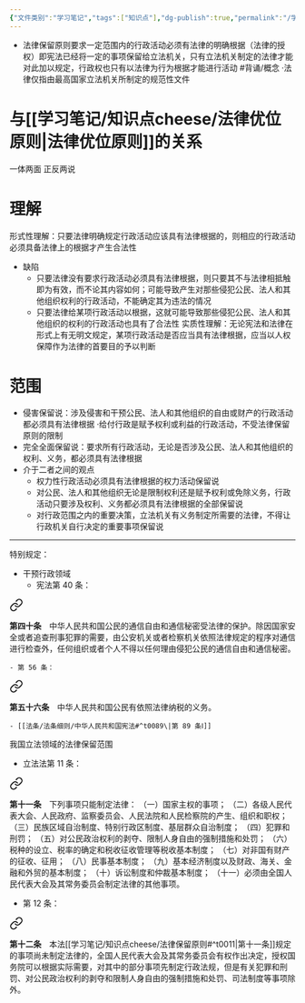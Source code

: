 ```yaml
---
{"文件类别":"学习笔记","tags":["知识点"],"dg-publish":true,"permalink":"/学习笔记/知识点cheese/法律保留原则/","dgPassFrontmatter":true,"created":"2024-09-19T15:46:39.100+08:00","updated":"2024-09-26T14:54:07.247+08:00"}
---
```


- 法律保留原则要求一定范围内的行政活动必须有法律的明确根据（法律的授权）即宪法已经将一定的事项保留给立法机关，只有立法机关制定的法律才能对此加以规定，行政权也只有以法律为行为根据才能进行活动 #背诵/概念 
·法律仅指由最高国家立法机关所制定的规范性文件
# 与[[学习笔记/知识点cheese/法律优位原则\|法律优位原则]]的关系
一体两面
正反两说
# 理解
形式性理解：只要法律明确规定行政活动应该具有法律根据的，则相应的行政活动必须具备法律上的根据才产生合法性
- 缺陷
	- 只要法律没有要求行政活动必须具有法律根据，则只要其不与法律相抵触即为有效，而不论其内容如何；可能导致产生对那些侵犯公民、法人和其他组织权利的行政活动，不能确定其为违法的情况
	- 只要法律给某项行政活动以根据，这就可能导致那些侵犯公民、法人和其他组织的权利的行政活动也具有了合法性
实质性理解：无论宪法和法律在形式上有无明文规定，某项行政活动是否应当具有法律根据，应当以人权保障作为法律的首要目的予以判断
# 范围
- 侵害保留说：涉及侵害和干预公民、法人和其他组织的自由或财产的行政活动都必须具有法律根据
·给付行政是赋予权利或利益的行政活动，不受法律保留原则的限制
- 完全全面保留说：要求所有行政活动，无论是否涉及公民、法人和其他组织的权利、义务，都必须具有法律根据
- 介于二者之间的观点
	- 权力性行政活动必须具有法律根据的权力活动保留说
	- 对公民、法人和其他组织无论是限制权利还是赋予权利或免除义务，行政活动只要涉及权利、义务都必须具有法律根据的全部保留说
	- 对行政范围之内的重要决策，立法机关有义务制定所需要的法律，不得让行政机关自行决定的重要事项保留说
---
特别规定：
- 干预行政领域
	- 宪法第 40 条：
<div class="transclusion internal-embed is-loaded"><a class="markdown-embed-link" href="////#t0040" aria-label="Open link"><svg xmlns="http://www.w3.org/2000/svg" width="24" height="24" viewBox="0 0 24 24" fill="none" stroke="currentColor" stroke-width="2" stroke-linecap="round" stroke-linejoin="round" class="svg-icon lucide-link"><path d="M10 13a5 5 0 0 0 7.54.54l3-3a5 5 0 0 0-7.07-7.07l-1.72 1.71"></path><path d="M14 11a5 5 0 0 0-7.54-.54l-3 3a5 5 0 0 0 7.07 7.07l1.71-1.71"></path></svg></a><div class="markdown-embed">



**第四十条**　中华人民共和国公民的通信自由和通信秘密受法律的保护。除因国家安全或者追查刑事犯罪的需要，由公安机关或者检察机关依照法律规定的程序对通信进行检查外，任何组织或者个人不得以任何理由侵犯公民的通信自由和通信秘密。 

</div></div>

	- 第 56 条：
<div class="transclusion internal-embed is-loaded"><a class="markdown-embed-link" href="////#t0056" aria-label="Open link"><svg xmlns="http://www.w3.org/2000/svg" width="24" height="24" viewBox="0 0 24 24" fill="none" stroke="currentColor" stroke-width="2" stroke-linecap="round" stroke-linejoin="round" class="svg-icon lucide-link"><path d="M10 13a5 5 0 0 0 7.54.54l3-3a5 5 0 0 0-7.07-7.07l-1.72 1.71"></path><path d="M14 11a5 5 0 0 0-7.54-.54l-3 3a5 5 0 0 0 7.07 7.07l1.71-1.71"></path></svg></a><div class="markdown-embed">



**第五十六条**　中华人民共和国公民有依照法律纳税的义务。 

</div></div>

	- [[法条/法条细则/中华人民共和国宪法#^t0089\|第 89 条Ⅰ]]

我国立法领域的法律保留范围
- 立法法第 11 条：
<div class="transclusion internal-embed is-loaded"><a class="markdown-embed-link" href="////#t0011" aria-label="Open link"><svg xmlns="http://www.w3.org/2000/svg" width="24" height="24" viewBox="0 0 24 24" fill="none" stroke="currentColor" stroke-width="2" stroke-linecap="round" stroke-linejoin="round" class="svg-icon lucide-link"><path d="M10 13a5 5 0 0 0 7.54.54l3-3a5 5 0 0 0-7.07-7.07l-1.72 1.71"></path><path d="M14 11a5 5 0 0 0-7.54-.54l-3 3a5 5 0 0 0 7.07 7.07l1.71-1.71"></path></svg></a><div class="markdown-embed">



**第十一条**　下列事项只能制定法律：
（一）国家主权的事项；
（二）各级人民代表大会、人民政府、监察委员会、人民法院和人民检察院的产生、组织和职权；
（三）民族区域自治制度、特别行政区制度、基层群众自治制度；
（四）犯罪和刑罚；
（五）对公民政治权利的剥夺、限制人身自由的强制措施和处罚；
（六）税种的设立、税率的确定和税收征收管理等税收基本制度；
（七）对非国有财产的征收、征用；
（八）民事基本制度；
（九）基本经济制度以及财政、海关、金融和外贸的基本制度；
（十）诉讼制度和仲裁基本制度；
（十一）必须由全国人民代表大会及其常务委员会制定法律的其他事项。 

</div></div>

- 第 12 条：
<div class="transclusion internal-embed is-loaded"><a class="markdown-embed-link" href="////#t0012" aria-label="Open link"><svg xmlns="http://www.w3.org/2000/svg" width="24" height="24" viewBox="0 0 24 24" fill="none" stroke="currentColor" stroke-width="2" stroke-linecap="round" stroke-linejoin="round" class="svg-icon lucide-link"><path d="M10 13a5 5 0 0 0 7.54.54l3-3a5 5 0 0 0-7.07-7.07l-1.72 1.71"></path><path d="M14 11a5 5 0 0 0-7.54-.54l-3 3a5 5 0 0 0 7.07 7.07l1.71-1.71"></path></svg></a><div class="markdown-embed">



**第十二条**　本法[[学习笔记/知识点cheese/法律保留原则#^t0011\|第十一条]]规定的事项尚未制定法律的，全国人民代表大会及其常务委员会有权作出决定，授权国务院可以根据实际需要，对其中的部分事项先制定行政法规，但是有关犯罪和刑罚、对公民政治权利的剥夺和限制人身自由的强制措施和处罚、司法制度等事项除外。 

</div></div>
